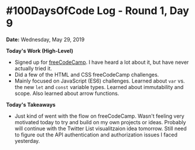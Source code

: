 # #100DaysOfCode Log - Round 1, Day 9

**Date:** Wednesday, May 29, 2019


**Today's Work (High-Level)**
- Signed up for [freeCodeCamp](https://freecodecamp.org). I have heard a lot about it, but have never actually tried it.
- Did a few of the HTML and CSS freeCodeCamp challenges.
- Mainly focused on JavaScript (ES6) challenges. Learned about `var` vs. the new `let` and `const` variable types. Learned about immutability and scope. Also learned about arrow functions.

**Today's Takeaways**
- Just kind of went with the flow on freeCodeCamp. Wasn't feeling very motivated today to try and build on my own projects or ideas. Probably will continue with the Twitter List visualitzaion idea tomorrow. Still need to figure out the API authentication and authorization issues I faced yesterday.
